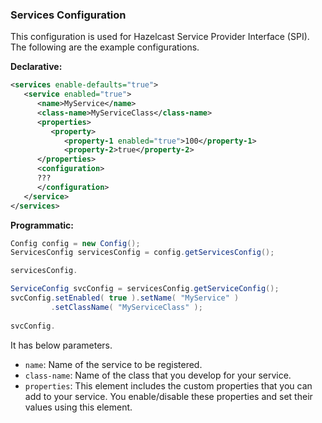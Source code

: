

### Services Configuration

This configuration is used for Hazelcast Service Provider Interface (SPI). The following are the example configurations.


**Declarative:**

```xml
<services enable-defaults="true">
   <service enabled="true">
      <name>MyService</name>
      <class-name>MyServiceClass</class-name>
      <properties>
         <property>
            <property-1 enabled="true">100</property-1>
            <property-2>true</property-2>
      </properties>
      <configuration>
      ???
      </configuration>
   </service>
</services>
```

**Programmatic:**

```java
Config config = new Config();
ServicesConfig servicesConfig = config.getServicesConfig();

servicesConfig.

ServiceConfig svcConfig = servicesConfig.getServiceConfig();
svcConfig.setEnabled( true ).setName( "MyService" )
         .setClassName( "MyServiceClass" );
         
svcConfig.

```
   

It has below parameters.

- `name`: Name of the service to be registered.
- `class-name`: Name of the class that you develop for your service.
- `properties`: This element includes the custom properties that you can add to your service. You enable/disable
 these properties and set their values using this element.



